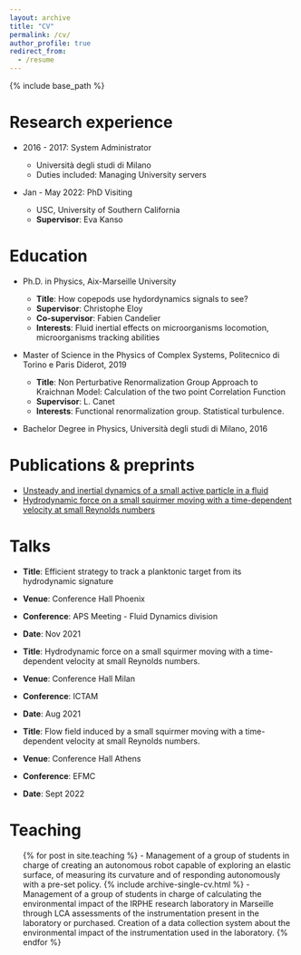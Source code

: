 ```yaml
---
layout: archive
title: "CV"
permalink: /cv/
author_profile: true
redirect_from:
  - /resume
---
```


{% include base_path %}

Research experience
======
* 2016 - 2017: System Administrator
  * Università degli studi di Milano
  * Duties included: Managing University servers

* Jan - May 2022: PhD Visiting
  * USC, University of Southern California
  * **Supervisor**: Eva Kanso
 
Education
======
* Ph.D. in Physics, Aix-Marseille University
  * **Title**: How copepods use hydordynamics signals to see?
  * **Supervisor**: Christophe Eloy
  * **Co-supervisor**: Fabien Candelier
  * **Interests**: Fluid inertial effects on microorganisms locomotion, microorganisms tracking abilities 
* Master of Science in the Physics of Complex Systems, Politecnico di Torino e Paris Diderot, 2019 
  * **Title**: Non Perturbative Renormalization Group Approach to Kraichnan Model: Calculation of the two point Correlation Function
  * **Supervisor**: L. Canet
  * **Interests**: Functional renormalization group. Statistical turbulence.

* Bachelor Degree in Physics, Università degli studi di Milano, 2016


Publications & preprints
======
* [Unsteady and inertial dynamics of a small active particle in a fluid](https://journals.aps.org/prfluids/pdf/10.1103/PhysRevFluids.7.044304)
* [Hydrodynamic force on a small squirmer moving with a time-dependent velocity at small Reynolds numbers](https://arxiv.org/abs/2209.08138)
  
  
Talks
======
* **Title**: Efficient strategy to track a planktonic target from its hydrodynamic signature
* **Venue**: Conference Hall Phoenix
* **Conference**: APS Meeting - Fluid Dynamics division
* **Date**: Nov 2021

* **Title**: Hydrodynamic force on a small squirmer moving with a time-dependent velocity at small Reynolds numbers.
* **Venue**: Conference Hall Milan
* **Conference**: ICTAM
* **Date**: Aug 2021

* **Title**: Flow field induced by a small squirmer moving with a time-dependent velocity at small Reynolds numbers.
* **Venue**: Conference Hall Athens
* **Conference**: EFMC
* **Date**: Sept 2022
  
Teaching
 ======
  <ul>{% for post in site.teaching %}
  - Management of a group of students in charge of  creating an autonomous robot capable of exploring an elastic surface, of measuring its curvature and of responding autonomously with a pre-set policy.
    {% include archive-single-cv.html %}
  - Management of a group of students in charge of calculating the environmental impact of the IRPHE research laboratory in Marseille through LCA assessments of the instrumentation present in the laboratory or purchased. Creation of a data collection system about the environmental impact of the instrumentation used in the laboratory.
  {% endfor %}</ul>
  
